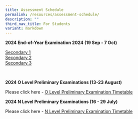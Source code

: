 ```yaml
---
title: Assessment Schedule
permalink: /resources/assessment-schedule/
description: ""
third_nav_title: For Students
variant: markdown
---
```

**2024 End-of-Year Examination 2024 (19 Sep - 7 Oct)**

[Secondary 1](/files/Secondary_1___End_of_Year_Examination_2024.pdf) <br>
[Secondary 2](/files/Secondary_2___End_of_Year_Examination_2024.pdf) <br>
[Secondary 3](/files/Secondary_3___End_of_Year_Examination_2024.pdf)

<br>

**2024 O Level Preliminary Examinations (13-23 August)**

Please click here - [O Level Preliminary Examination Timetable](/files/2024_O_Level_Preliminary_Examination_Timetable_v2.pdf)

**2024 N Level Preliminary Examinations (16 - 29 July)**

Please click here - [N Level Preliminary Examination Timetable](/files/2024_N_Level_Preliminary_Examination_Timetable.pdf)